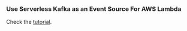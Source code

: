 ### Use Serverless Kafka as an Event Source For AWS Lambda

Check the [tutorial](https://docs.upstash.com/kafka/howto/kafka-with-lambda).